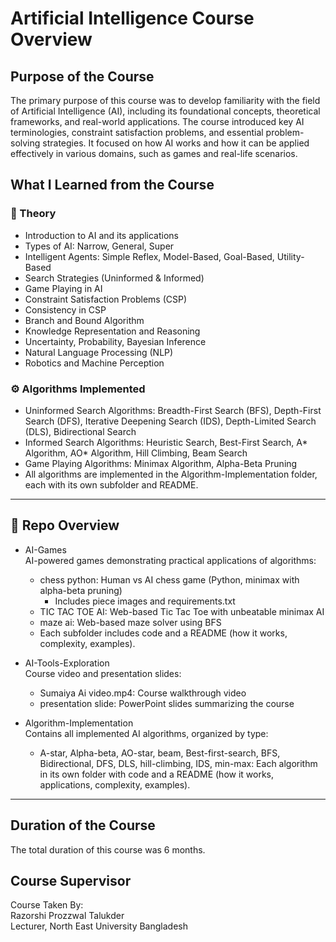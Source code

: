 # Artificial Intelligence Course Overview

## Purpose of the Course
The primary purpose of this course was to develop familiarity with the field of Artificial Intelligence (AI), including its foundational concepts, theoretical frameworks, and real-world applications. The course introduced key AI terminologies, constraint satisfaction problems, and essential problem-solving strategies. It focused on how AI works and how it can be applied effectively in various domains, such as games and real-life scenarios.

## What I Learned from the Course

### 🧠 Theory
- Introduction to AI and its applications
- Types of AI: Narrow, General, Super
- Intelligent Agents: Simple Reflex, Model-Based, Goal-Based, Utility-Based
- Search Strategies (Uninformed & Informed)
- Game Playing in AI
- Constraint Satisfaction Problems (CSP)
- Consistency in CSP
- Branch and Bound Algorithm
- Knowledge Representation and Reasoning
- Uncertainty, Probability, Bayesian Inference
- Natural Language Processing (NLP)
- Robotics and Machine Perception

### ⚙️ Algorithms Implemented
- Uninformed Search Algorithms: Breadth-First Search (BFS), Depth-First Search (DFS), Iterative Deepening Search (IDS), Depth-Limited Search (DLS), Bidirectional Search
- Informed Search Algorithms: Heuristic Search, Best-First Search, A* Algorithm, AO* Algorithm, Hill Climbing, Beam Search
- Game Playing Algorithms: Minimax Algorithm, Alpha-Beta Pruning
- All algorithms are implemented in the Algorithm-Implementation folder, each with its own subfolder and README.

---

## 📂 Repo Overview

- AI-Games  
  AI-powered games demonstrating practical applications of algorithms:
  - chess python: Human vs AI chess game (Python, minimax with alpha-beta pruning)
    - Includes piece images and requirements.txt
  - TIC TAC TOE AI: Web-based Tic Tac Toe with unbeatable minimax AI
  - maze ai: Web-based maze solver using BFS
  - Each subfolder includes code and a README (how it works, complexity, examples).

- AI-Tools-Exploration  
  Course video and presentation slides:
  - Sumaiya Ai video.mp4: Course walkthrough video
  - presentation slide: PowerPoint slides summarizing the course

- Algorithm-Implementation  
  Contains all implemented AI algorithms, organized by type:
  - A-star, Alpha-beta, AO-star, beam, Best-first-search, BFS, Bidirectional, DFS, DLS, hill-climbing, IDS, min-max: Each algorithm in its own folder with code and a README (how it works, applications, complexity, examples).

---

## Duration of the Course

The total duration of this course was 6 months.

## Course Supervisor

Course Taken By:  
Razorshi Prozzwal Talukder  
Lecturer, North East University Bangladesh

